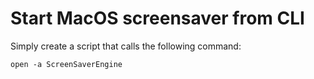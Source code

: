 # Start MacOS screensaver from CLI

Simply create a script that calls the following command:

```
open -a ScreenSaverEngine
```
